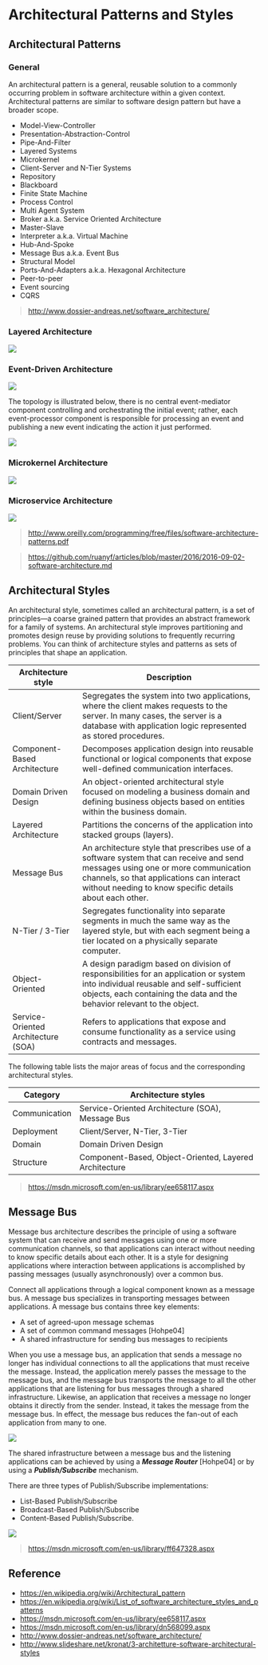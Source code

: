 # Architectural Patterns and Styles

## Architectural Patterns

### General

An architectural pattern is a general, reusable solution to a commonly occurring problem in software architecture within a given context. Architectural patterns are similar to software design pattern but have a broader scope.

- Model-View-Controller
- Presentation-Abstraction-Control
- Pipe-And-Filter
- Layered Systems
- Microkernel
- Client-Server and N-Tier Systems
- Repository
- Blackboard
- Finite State Machine
- Process Control
- Multi Agent System
- Broker a.k.a. Service Oriented Architecture
- Master-Slave
- Interpreter a.k.a. Virtual Machine
- Hub-And-Spoke
- Message Bus a.k.a. Event Bus
- Structural Model
- Ports-And-Adapters a.k.a. Hexagonal Architecture
- Peer-to-peer
- Event sourcing
- CQRS

> http://www.dossier-andreas.net/software_architecture/

### Layered Architecture

![](https://d3ansictanv2wj.cloudfront.net/sapr_0101-df339e516c077c33fae16623c8ec80c1.png)

### Event-Driven Architecture

![](http://s.radar.oreilly.com/wp-files/2/2015/02/sapr_0201.jpg)

The topology is illustrated below, there is no central event-mediator component controlling and orchestrating the initial event; rather, each event-processor component is responsible for processing an event and publishing a new event indicating the action it just performed.

![](http://s.radar.oreilly.com/wp-files/2/2015/02/sapr_0203.jpg)

### Microkernel Architecture

![](http://pafel.net/wp-content/uploads/2015/10/Screen-Shot-2015-10-13-at-10.57.08-AM.png)

### Microservice Architecture

![](https://www.safaribooksonline.com/library/view/software-architecture-patterns/9781491971437/assets/sapr_0401.png)

> http://www.oreilly.com/programming/free/files/software-architecture-patterns.pdf

> https://github.com/ruanyf/articles/blob/master/2016/2016-09-02-software-architecture.md

## Architectural Styles

An architectural style, sometimes called an architectural pattern, is a set of principles—a coarse grained pattern that provides an abstract framework for a family of systems. An architectural style improves partitioning and promotes design reuse by providing solutions to frequently recurring problems. You can think of architecture styles and patterns as sets of principles that shape an application.

Architecture style | Description
----|----
Client/Server | Segregates the system into two applications, where the client makes requests to the server. In many cases, the server is a database with application logic represented as stored procedures.
Component-Based Architecture | Decomposes application design into reusable functional or logical components that expose well-defined communication interfaces.
Domain Driven Design | An object-oriented architectural style focused on modeling a business domain and defining business objects based on entities within the business domain.
Layered Architecture | Partitions the concerns of the application into stacked groups (layers).
Message Bus | An architecture style that prescribes use of a software system that can receive and send messages using one or more communication channels, so that applications can interact without needing to know specific details about each other.
N-Tier / 3-Tier | Segregates functionality into separate segments in much the same way as the layered style, but with each segment being a tier located on a physically separate computer.
Object-Oriented | A design paradigm based on division of responsibilities for an application or system into individual reusable and self-sufficient objects, each containing the data and the behavior relevant to the object.
Service-Oriented Architecture (SOA) | Refers to applications that expose and consume functionality as a service using contracts and messages.

The following table lists the major areas of focus and the corresponding architectural styles.

Category | Architecture styles
---|---
Communication | Service-Oriented Architecture (SOA), Message Bus
Deployment | Client/Server, N-Tier, 3-Tier
Domain | Domain Driven Design
Structure | Component-Based, Object-Oriented, Layered Architecture

> https://msdn.microsoft.com/en-us/library/ee658117.aspx

## Message Bus

Message bus architecture describes the principle of using a software system that can receive and send messages using one or more communication channels, so that applications can interact without needing to know specific details about each other. It is a style for designing applications where interaction between applications is accomplished by passing messages (usually asynchronously) over a common bus.

Connect all applications through a logical component known as a message bus. A message bus specializes in transporting messages between applications. A message bus contains three key elements:

- A set of agreed-upon message schemas
- A set of common command messages [Hohpe04]
- A shared infrastructure for sending bus messages to recipients

When you use a message bus, an application that sends a message no longer has individual connections to all the applications that must receive the message. Instead, the application merely passes the message to the message bus, and the message bus transports the message to all the other applications that are listening for bus messages through a shared infrastructure. Likewise, an application that receives a message no longer obtains it directly from the sender. Instead, it takes the message from the message bus. In effect, the message bus reduces the fan-out of each application from many to one.

![](https://i-msdn.sec.s-msft.com/dynimg/IC136906.gif)

The shared infrastructure between a message bus and the listening applications can be achieved by using a ***Message Router*** [Hohpe04] or by using a ***Publish/Subscribe*** mechanism.

There are three types of Publish/Subscribe implementations:

- List-Based Publish/Subscribe
- Broadcast-Based Publish/Subscribe
- Content-Based Publish/Subscribe.

![](https://i-msdn.sec.s-msft.com/dynimg/IC97398.gif)

> https://msdn.microsoft.com/en-us/library/ff647328.aspx

## Reference

- https://en.wikipedia.org/wiki/Architectural_pattern
- https://en.wikipedia.org/wiki/List_of_software_architecture_styles_and_patterns
- https://msdn.microsoft.com/en-us/library/ee658117.aspx
- https://msdn.microsoft.com/en-us/library/dn568099.aspx
- http://www.dossier-andreas.net/software_architecture/
- http://www.slideshare.net/kronat/3-architetture-software-architectural-styles
